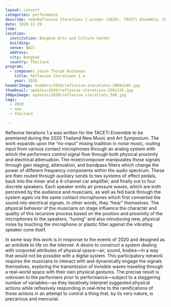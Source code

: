 ```yaml
---
layout: concert
categories: performance
describe: <em>Reflexive Iterations 1.a</em> (2020), TACETi Ensemble, 2020 Thailand New Music and Arts Symposium
date: 2020-12-20
time:
location:
  institution: Bangkok Arts and Culture Center
  building:
  venue: BACC
  address:
  city: Bangkok
  country: Thailand
program:
  - composer: Jason Thorpe Buchanan
    title: Reflexive Iterations 1.a
    year: 2020
headerImage: headers/2020/reflexive-iterations-1080x549.jpg
thumbnail: updates/2020/reflexive-iterations-250x125.jpg
500pxImage: updates/2020/reflexive-iterations_500.jpg
tags:
  - 2020
  - new
  - thailand

---
```


Reflexive Iterations 1.a was written for the TACETi Ensemble to be premiered during the 2020 Thailand New Music and Art Symposium. The work expands upon the “no-input” mixing tradition in noise music, routing input from various contact microphones through an analog system with which the performers control signal flow through both physical proximity and electrical attenuation. The mixer/composer manipulates these signals through gain staging, attenuation, and bandpass filters which change the power of different frequency components within the audio spectrum. These are then routed through auxiliary sends to two systems of effect pedals, back into the mixer and a 4-channel car amplifier, and finally out to four discrete speakers. Each speaker emits air pressure waves, which are both perceived by the audience and musicians, as well as fed back through the system again via the same contact microphones which first converted the sound into electrical signals. In other words, they “hear” themselves. The physical behavior of the musicians on stage influence the character and quality of this recursive process based on the position and proximity of the microphones to the speakers, “tuning” and also introducing new, physical noise by touching the microphone or plastic filter against the vibrating speaker cone itself.

In some way this work is in response to the events of 2020 and designed as an antidote to life on the internet. A desire to construct a system dealing with corporeal attributes of physical space—air, sound, bodies—in a way that would not be possible with a digital system. This participatory network requires the musicians to interact with and dynamically engage the signals themselves, exploring the transmission of invisible waves traveling through a real-world space with their own physical gestures. The precise result is unknown to the performers prior to performance—subject to a staggering number of variables—as they iteratively interpret suggested physical actions while reflexively responding in real-time to the ramifications of these actions in an attempt to control a thing that, by its very nature, is precarious and mercurial.

